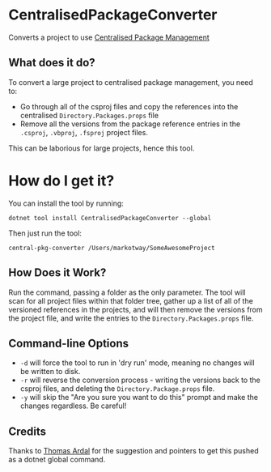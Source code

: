 # CentralisedPackageConverter

Converts a project to use [Centralised Package Management](https://devblogs.microsoft.com/nuget/introducing-central-package-management/)

## What does it do?

To convert a large project to centralised package management, you need to:

* Go through all of the csproj files and copy the references into the centralised `Directory.Packages.props` file
* Remove all the versions from the package reference entries in the `.csproj`, `.vbproj`, `.fsproj` project files.

This can be laborious for large projects, hence this tool. 

# How do I get it?

You can install the tool by running:

```
dotnet tool install CentralisedPackageConverter --global
```

Then just run the tool:

```
central-pkg-converter /Users/markotway/SomeAwesomeProject
```

## How Does it Work?

Run the command, passing a folder as the only parameter. The tool will scan for all project files within that 
folder tree, gather up a list of all of the versioned references in the projects, and will then remove the versions
from the project file, and write the entries to the `Directory.Packages.props` file.

## Command-line Options

* `-d` will force the tool to run in 'dry run' mode, meaning no changes will be written to disk.
* `-r` will reverse the conversion process - writing the versions back to the csproj files, and deleting the `Directory.Package.props` file.
* `-y` will skip the "Are you sure you want to do this" prompt and make the changes regardless. Be careful!

## Credits

Thanks to [Thomas Ardal](https://github.com/ThomasArdal) for the suggestion and pointers to get this pushed as a dotnet global command. 
